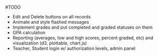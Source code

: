 #TODO

* Edit and Delete buttons on all records
* Animate and style flashed messages
* Implement grades and put completed and graded statuses on them
* GPA calculation
* Reporting (averages, low and high scores, percent graded, etc) and
  visualization (d3, plottable, chart.js)
* Teacher, Student login w/ authorization levels, admin panel
 
